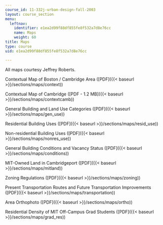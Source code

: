 ```yaml
---
course_id: 11-332j-urban-design-fall-2003
layout: course_section
menu:
  leftnav:
    identifier: e1ea2d99f88df855fe8f532a7d8e76cc
    name: Maps
    weight: 60
title: Maps
type: course
uid: e1ea2d99f88df855fe8f532a7d8e76cc

---
```


All maps courtesy Jeffrey Roberts.

Contextual Map of Boston / Cambridge Area ([PDF]({{< baseurl >}}/sections/maps/context))

Contextual Map of Cambridge ([PDF - 1.2 MB]({{< baseurl >}}/sections/maps/contextcamb))

General Building and Land Use Categories ([PDF]({{< baseurl >}}/sections/maps/gen_use))

Residential Building Uses ([PDF]({{< baseurl >}}/sections/maps/resid_use))

Non-residential Building Uses ([PDF]({{< baseurl >}}/sections/maps/nonres_use))

General Building Conditions and Vacancy Status ([PDF]({{< baseurl >}}/sections/maps/conditions))

MIT-Owned Land in Cambridgeport ([PDF]({{< baseurl >}}/sections/maps/mitland))

Zoning Regulations ([PDF]({{< baseurl >}}/sections/maps/zoning))

Present Transportation Routes and Future Transportation Improvements ([PDF]({{< baseurl >}}/sections/maps/transportation))

Area Orthophoto ([PDF]({{< baseurl >}}/sections/maps/ortho))

Residential Density of MIT Off-Campus Grad Students ([PDF]({{< baseurl >}}/sections/maps/grad_res))